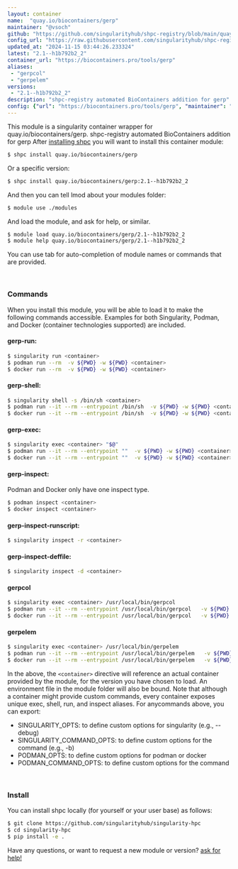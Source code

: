 ```yaml
---
layout: container
name:  "quay.io/biocontainers/gerp"
maintainer: "@vsoch"
github: "https://github.com/singularityhub/shpc-registry/blob/main/quay.io/biocontainers/gerp/container.yaml"
config_url: "https://raw.githubusercontent.com/singularityhub/shpc-registry/main/quay.io/biocontainers/gerp/container.yaml"
updated_at: "2024-11-15 03:44:26.233324"
latest: "2.1--h1b792b2_2"
container_url: "https://biocontainers.pro/tools/gerp"
aliases:
 - "gerpcol"
 - "gerpelem"
versions:
 - "2.1--h1b792b2_2"
description: "shpc-registry automated BioContainers addition for gerp"
config: {"url": "https://biocontainers.pro/tools/gerp", "maintainer": "@vsoch", "description": "shpc-registry automated BioContainers addition for gerp", "latest": {"2.1--h1b792b2_2": "sha256:f4db0e9f5652ae4b6796621f094b0a126a71a4d0ba7a7f702ca15cedfc81c9f1"}, "tags": {"2.1--h1b792b2_2": "sha256:f4db0e9f5652ae4b6796621f094b0a126a71a4d0ba7a7f702ca15cedfc81c9f1"}, "docker": "quay.io/biocontainers/gerp", "aliases": {"gerpcol": "/usr/local/bin/gerpcol", "gerpelem": "/usr/local/bin/gerpelem"}}
---
```


This module is a singularity container wrapper for quay.io/biocontainers/gerp.
shpc-registry automated BioContainers addition for gerp
After [installing shpc](#install) you will want to install this container module:


```bash
$ shpc install quay.io/biocontainers/gerp
```

Or a specific version:

```bash
$ shpc install quay.io/biocontainers/gerp:2.1--h1b792b2_2
```

And then you can tell lmod about your modules folder:

```bash
$ module use ./modules
```

And load the module, and ask for help, or similar.

```bash
$ module load quay.io/biocontainers/gerp/2.1--h1b792b2_2
$ module help quay.io/biocontainers/gerp/2.1--h1b792b2_2
```

You can use tab for auto-completion of module names or commands that are provided.

<br>

### Commands

When you install this module, you will be able to load it to make the following commands accessible.
Examples for both Singularity, Podman, and Docker (container technologies supported) are included.

#### gerp-run:

```bash
$ singularity run <container>
$ podman run --rm  -v ${PWD} -w ${PWD} <container>
$ docker run --rm  -v ${PWD} -w ${PWD} <container>
```

#### gerp-shell:

```bash
$ singularity shell -s /bin/sh <container>
$ podman run --it --rm --entrypoint /bin/sh  -v ${PWD} -w ${PWD} <container>
$ docker run --it --rm --entrypoint /bin/sh  -v ${PWD} -w ${PWD} <container>
```

#### gerp-exec:

```bash
$ singularity exec <container> "$@"
$ podman run --it --rm --entrypoint ""  -v ${PWD} -w ${PWD} <container> "$@"
$ docker run --it --rm --entrypoint ""  -v ${PWD} -w ${PWD} <container> "$@"
```

#### gerp-inspect:

Podman and Docker only have one inspect type.

```bash
$ podman inspect <container>
$ docker inspect <container>
```

#### gerp-inspect-runscript:

```bash
$ singularity inspect -r <container>
```

#### gerp-inspect-deffile:

```bash
$ singularity inspect -d <container>
```


#### gerpcol

```bash
$ singularity exec <container> /usr/local/bin/gerpcol
$ podman run --it --rm --entrypoint /usr/local/bin/gerpcol   -v ${PWD} -w ${PWD} <container> -c " $@"
$ docker run --it --rm --entrypoint /usr/local/bin/gerpcol   -v ${PWD} -w ${PWD} <container> -c " $@"
```


#### gerpelem

```bash
$ singularity exec <container> /usr/local/bin/gerpelem
$ podman run --it --rm --entrypoint /usr/local/bin/gerpelem   -v ${PWD} -w ${PWD} <container> -c " $@"
$ docker run --it --rm --entrypoint /usr/local/bin/gerpelem   -v ${PWD} -w ${PWD} <container> -c " $@"
```



In the above, the `<container>` directive will reference an actual container provided
by the module, for the version you have chosen to load. An environment file in the
module folder will also be bound. Note that although a container
might provide custom commands, every container exposes unique exec, shell, run, and
inspect aliases. For anycommands above, you can export:

 - SINGULARITY_OPTS: to define custom options for singularity (e.g., --debug)
 - SINGULARITY_COMMAND_OPTS: to define custom options for the command (e.g., -b)
 - PODMAN_OPTS: to define custom options for podman or docker
 - PODMAN_COMMAND_OPTS: to define custom options for the command

<br>

### Install

You can install shpc locally (for yourself or your user base) as follows:

```bash
$ git clone https://github.com/singularityhub/singularity-hpc
$ cd singularity-hpc
$ pip install -e .
```

Have any questions, or want to request a new module or version? [ask for help!](https://github.com/singularityhub/singularity-hpc/issues)